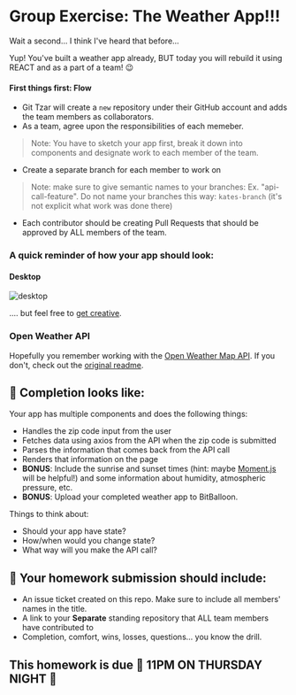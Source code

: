 # Group Exercise: The Weather App!!!

Wait a second... I think I've heard that before...

Yup! You've built a weather app already, BUT today you will rebuild it using REACT and as a part of a team! 😉

#### First things first: Flow

* Git Tzar will create a `new` repository under their GitHub account and adds the team members as collaborators.
* As a team, agree upon the responsibilities of each memeber.
> Note: You have to sketch your app first, break it down into components and designate work to each member of the team.
* Create a separate branch for each member to work on 
> Note: make sure to give semantic names to your branches: Ex. "api-call-feature". 
> Do not name your branches this way: `kates-branch` (it's not explicit what work was done there)
* Each contributor should be creating Pull Requests that should be approved by ALL members of the team.

### A quick reminder of how your app should look:

#### Desktop

![desktop](https://git.generalassemb.ly/wdi-nyc-dresselhaus/weather-ajax-api-node-quiz-hw/blob/master/api/assets/desktop.jpg)

.... but feel free to [get creative](http://statistician-ostritch-38230.bitballoon.com/).

### Open Weather API

Hopefully you remember working with the [Open Weather Map API](http://openweathermap.org/api). If you don't, check out the [original readme](https://git.generalassemb.ly/wdi-nyc-dresselhaus/weather-ajax-api-node-quiz-hw/blob/master/api/README.md).


## 🚀 Completion looks like:

Your app has multiple components and does the following things:

- Handles the zip code input from the user
- Fetches data using axios from the API when the zip code is submitted 
- Parses the information that comes back from the API call
- Renders that information on the page
- **BONUS**: Include the sunrise and sunset times (hint: maybe [Moment.js](https://momentjs.com/) will be helpful!) and some information about humidity, atmospheric pressure, etc.
- **BONUS**: Upload your completed weather app to BitBalloon.

Things to think about:

- Should your app have state?
- How/when would you change state?
- What way will you make the API call?


## 🚀 Your homework submission should include:

- An issue ticket created on this repo. Make sure to include all members' names in the title. 
- A link to your **Separate** standing repository that ALL team members have contributed to
- Completion, comfort, wins, losses, questions... you know the drill.

## This homework is due 🚨 11PM ON THURSDAY NIGHT 🚨
